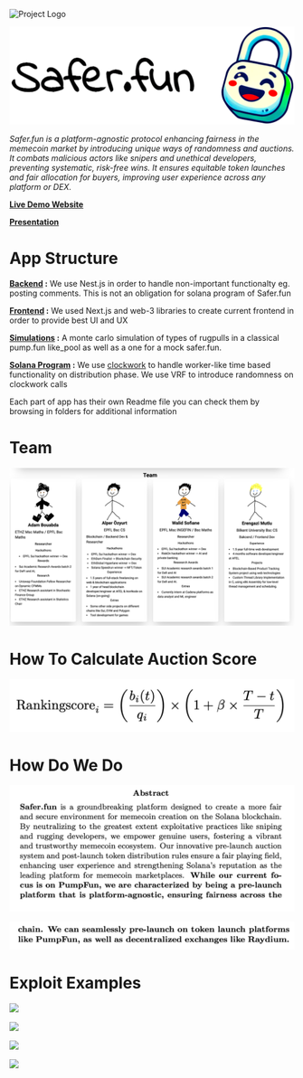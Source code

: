 ![Project Logo]()

![Project Logo](./imgs/safer.fun_header.png)

*Safer.fun is a platform-agnostic protocol enhancing fairness in the memecoin market by introducing unique ways of randomness and auctions. It combats malicious actors like snipers and unethical developers, preventing systematic, risk-free wins. It ensures equitable token launches and fair allocation for buyers, improving user experience across any platform or DEX.*

**[Live Demo Website](https://saferfun.vercel.app/)**

**[Presentation](https://youtu.be/kYnOp-JzL88)**

# App Structure

**[Backend](backend/) :** We use Nest.js in order to handle non-important functionalty eg. posting comments. This is not an obligation for solana program of Safer.fun

**[Frontend](frontend/) :** We used Next.js and web-3 libraries to create current frontend in order to provide best UI and UX

**[Simulations](simulations/) :** A monte carlo simulation of types of rugpulls in a classical pump.fun like_pool as well as a one for a mock safer.fun.

**[Solana Program](solana-program/) :** We use [clockwork](https://docs.clockwork.xyz/) to handle worker-like time based functionality on distribution phase. We use VRF to introduce randomness on clockwork calls

Each part of app has their own Readme file you can check them by browsing in folders for additional information

# Team

![1728430376662.png](./imgs/1728430376662.png)

# How To Calculate Auction Score

![1728424925663.png](./imgs/auction_score.png)

# How Do We Do

![1728425160027.png](./imgs/1728425160027.png)

![1728425177566.png](./imgs/1728425177566.png)

# Exploit Examples

![](https://cdn.discordapp.com/attachments/1284871708548792353/1292769967015727104/image.png?ex=6706eb9a&is=67059a1a&hm=63c0d08ee93daaad75eb1920103c74d38bdbd0705b6589123076344ef086b39b&=)

![](https://cdn.discordapp.com/attachments/1284871708548792353/1292774976973176885/image.png?ex=6706f045&is=67059ec5&hm=ee6acb37d9707a854b9584fe9746ca83d5c650b48a65cf4b2307eb72a682669d&=)

![](https://cdn.discordapp.com/attachments/1284871708548792353/1292787000700571670/image.png?ex=6706fb77&is=6705a9f7&hm=bd28546f43af10158ff78519c4c4172bd20c6851b75851f8930d8a0c71b07c7e&=)

![](https://cdn.discordapp.com/attachments/1284871708548792353/1292787169341083679/image.png?ex=6706fb9f&is=6705aa1f&hm=58c97fb740aa8a98f4deb4b7e7b3a88b90fc21ddbf8795c83d7d42d53b6396ed&=)
